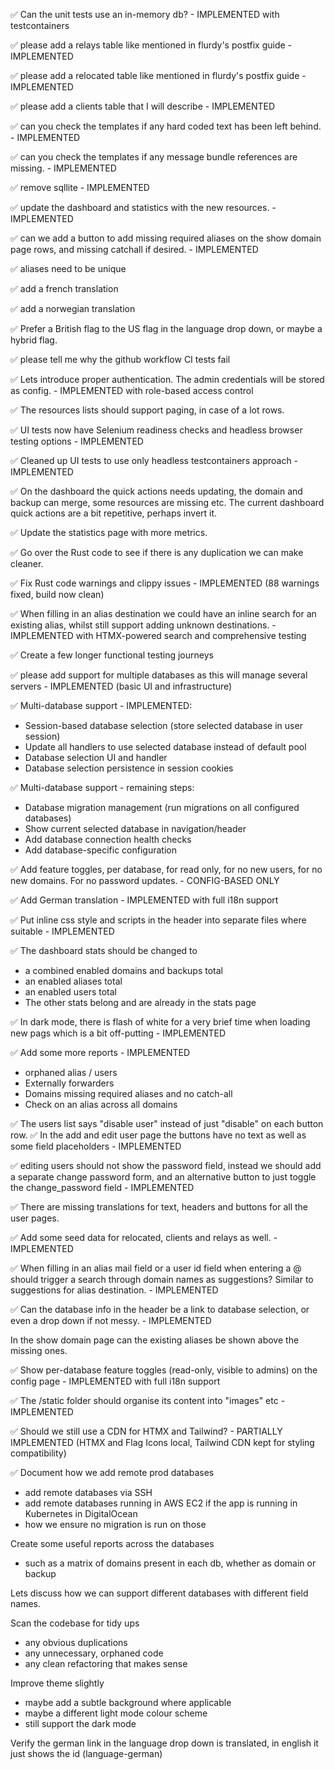 ✅ Can the unit tests use an in-memory db? - IMPLEMENTED with testcontainers

✅ please add a relays table like mentioned in flurdy's postfix guide - IMPLEMENTED

✅ please add a relocated table like mentioned in flurdy's postfix guide - IMPLEMENTED

✅ please add a clients table that I will describe - IMPLEMENTED

✅ can you check the templates if any hard coded text has been left behind. - IMPLEMENTED

✅ can you check the templates if any message bundle references are missing. - IMPLEMENTED

✅ remove sqllite - IMPLEMENTED

✅ update the dashboard and statistics with the new resources. - IMPLEMENTED

✅ can we add a button to add missing required aliases on the show domain page rows, and missing catchall if desired. - IMPLEMENTED

✅ aliases need to be unique

✅ add a french translation

✅ add a norwegian translation

✅ Prefer a British flag to the US flag in the language drop down, or maybe a hybrid flag.

✅ please tell me why the github workflow CI tests fail

✅ Lets introduce proper authentication. The admin credentials will be stored as config. - IMPLEMENTED with role-based access control

✅ The resources lists should support paging, in case of a lot rows.

✅ UI tests now have Selenium readiness checks and headless browser testing options - IMPLEMENTED

✅ Cleaned up UI tests to use only headless testcontainers approach - IMPLEMENTED

✅  On the dashboard the quick actions needs updating, the domain and backup can merge, some resources are missing etc.
The current dashboard quick actions are a bit repetitive, perhaps invert it.

✅ Update the statistics page with more metrics.

✅ Go over the Rust code to see if there is any duplication we can make cleaner.

✅ Fix Rust code warnings and clippy issues - IMPLEMENTED (88 warnings fixed, build now clean)

✅ When filling in an alias destination we could have an inline search for an existing alias, whilst still support adding unknown destinations. - IMPLEMENTED with HTMX-powered search and comprehensive testing

✅ Create a few longer functional testing journeys

✅ please add support for multiple databases as this will manage several servers - IMPLEMENTED (basic UI and infrastructure)

✅ Multi-database support - IMPLEMENTED:
  - Session-based database selection (store selected database in user session)
  - Update all handlers to use selected database instead of default pool
  - Database selection UI and handler
  - Database selection persistence in session cookies

✅ Multi-database support - remaining steps:
  - Database migration management (run migrations on all configured databases)
  - Show current selected database in navigation/header
  - Add database connection health checks
  - Add database-specific configuration

✅ Add feature toggles, per database, for read only, for no new users, for no new domains. For no password updates. - CONFIG-BASED ONLY

✅ Add German translation - IMPLEMENTED with full i18n support

✅ Put inline css style and scripts in the header into separate files where suitable - IMPLEMENTED

✅ The dashboard stats should be changed to
  - a combined enabled domains and backups total
  - an enabled aliases total
  - an enabled users total
  - The other stats belong and are already in the stats page

✅ In dark mode, there is flash of white for a very brief time when loading new pags which is a bit off-putting - IMPLEMENTED

✅ Add some more reports - IMPLEMENTED
   - orphaned alias / users
   - Externally forwarders
   - Domains missing required aliases and no catch-all
   - Check on an alias across all domains

✅ The users list says "disable user" instead of just "disable" on each button row.
✅ In the add and edit user page the buttons have no text as well as some field placeholders - IMPLEMENTED

✅ editing users should not show the password field, instead we should add a separate change password form, and an alternative button to just toggle the change_password field - IMPLEMENTED

✅ There are missing translations for text, headers and buttons for all the user pages.

✅ Add some seed data for relocated, clients and relays as well. - IMPLEMENTED

✅ When filling in an alias mail field or a user id field when entering a @ should trigger a search through domain names as suggestions? Similar to suggestions for alias destination. - IMPLEMENTED

✅ Can the database info in the header be a link to database selection, or even a drop down if not messy. - IMPLEMENTED

In the show domain page can the existing aliases be shown above the missing ones.

✅ Show per-database feature toggles (read-only, visible to admins) on the config page - IMPLEMENTED with full i18n support

✅ The /static folder should organise its content into "images" etc - IMPLEMENTED

✅ Should we still use a CDN for HTMX and Tailwind? - PARTIALLY IMPLEMENTED (HTMX and Flag Icons local, Tailwind CDN kept for styling compatibility)

✅ Document how we add remote prod databases
  - add remote databases via SSH
  - add remote databases running in AWS EC2 if the app is running in Kubernetes in DigitalOcean
  - how we ensure no migration is run on those

Create some useful reports across the databases
  - such as a matrix of domains present in each db, whether as domain or backup

Lets discuss how we can support different databases with different field names.

Scan the codebase for tidy ups
  - any obvious duplications
  - any unnecessary, orphaned code
  - any clean refactoring that makes sense

Improve theme slightly
- maybe add a subtle background where applicable
- maybe a different light mode colour scheme
- still support the dark mode

Verify the german link in the language drop down is translated, in english it just shows the id (language-german)
